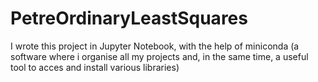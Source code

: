 # PetreOrdinaryLeastSquares

I wrote this project in Jupyter Notebook, with the help of miniconda (a software where i organise all my projects and, in the same time, a useful tool to acces and install various libraries) 
